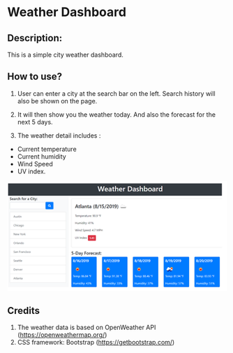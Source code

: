 # Weather Dashboard

## Description:

This is a simple city weather dashboard.

## How to use?

1. User can enter a city at the search bar on the left.
Search history will also be shown on the page.

2. It will then show you the weather today. And also the forecast for the next 5 days.

3. The weather detail includes : 
- Current temperature
- Current humidity
- Wind Speed 
- UV index.

![weather dashboard](./Assests/weatherdashboard.png)

## Credits
1. The weather data is based on OpenWeather API (https://openweathermap.org/)
2. CSS framework: Bootstrap (https://getbootstrap.com/)